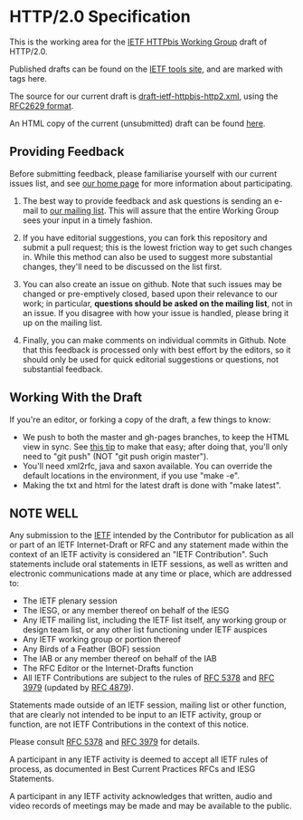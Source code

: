 
HTTP/2.0 Specification
======================

This is the working area for the [IETF HTTPbis Working
Group](http://trac.tools.ietf.org/wg/httpbis/trac/wiki) draft of HTTP/2.0.

Published drafts can be found on the [IETF tools
site](http://tools.ietf.org/html/draft-ietf-httpbis-http2), and are marked
with tags here.

The source for our current draft is
[draft-ietf-httpbis-http2.xml](draft-ietf-httpbis-http2.xml), using the
[RFC2629 format](http://xml.resource.org/public/rfc/html/rfc2629.html).

An HTML copy of the current (unsubmitted) draft can be found
[here](http://http2.github.com/http2-spec/draft-ietf-httpbis-http2.html).


Providing Feedback
------------------

Before submitting feedback, please familiarise yourself with our current
issues list, and see [our home
page](http://trac.tools.ietf.org/wg/httpbis/trac/wiki) for more information
about participating.

1. The best way to provide feedback and ask questions is sending an e-mail to
[our mailing list](http://lists.w3.org/Archives/Public/ietf-http-wg/). This
will assure that the entire Working Group sees your input in a timely fashion.

2. If you have editorial suggestions, you can fork this repository and submit
a pull request; this is the lowest friction way to get such changes in. While
this method can also be used to suggest more substantial changes, they'll need
to be discussed on the list first.

3. You can also create an issue on github. Note that such issues may be
changed or pre-emptively closed, based upon their relevance to our work; in
particular, **questions should be asked on the mailing list**, not in an
issue. If you disagree with how your issue is handled, please bring it up on
the mailing list.

4. Finally, you can make comments on individual commits in Github. Note that
this feedback is processed only with best effort by the editors, so it should
only be used for quick editorial suggestions or questions, not substantial
feedback.


Working With the Draft
----------------------

If you're an editor, or forking a copy of the draft, a few things to know:

* We push to both the master and gh-pages branches, to keep the HTML view in
  sync. See [this
  tip](http://brettterpstra.com/2012/09/26/github-tip-easily-sync-your-master-to-github-pages/)
  to make that easy; after doing that, you'll only need to "git push" (NOT
  "git push origin master").
* You'll need xml2rfc, java and saxon available. You can override the default
  locations in the environment, if you use "make -e".
* Making the txt and html for the latest draft is done with "make latest".


NOTE WELL
---------

Any submission to the [IETF](http://www.ietf.org/) intended by the Contributor
for publication as all or part of an IETF Internet-Draft or RFC and any
statement made within the context of an IETF activity is considered an "IETF
Contribution". Such statements include oral statements in IETF sessions, as
well as written and electronic communications made at any time or place, which
are addressed to:

 * The IETF plenary session
 * The IESG, or any member thereof on behalf of the IESG
 * Any IETF mailing list, including the IETF list itself, any working group 
   or design team list, or any other list functioning under IETF auspices
 * Any IETF working group or portion thereof
 * Any Birds of a Feather (BOF) session
 * The IAB or any member thereof on behalf of the IAB
 * The RFC Editor or the Internet-Drafts function
 * All IETF Contributions are subject to the rules of 
   [RFC 5378](http://tools.ietf.org/html/rfc5378) and 
   [RFC 3979](http://tools.ietf.org/html/rfc3979) 
   (updated by [RFC 4879](http://tools.ietf.org/html/rfc4879)).

Statements made outside of an IETF session, mailing list or other function,
that are clearly not intended to be input to an IETF activity, group or
function, are not IETF Contributions in the context of this notice.

Please consult [RFC 5378](http://tools.ietf.org/html/rfc5378) and [RFC 
3979](http://tools.ietf.org/html/rfc3979) for details.

A participant in any IETF activity is deemed to accept all IETF rules of
process, as documented in Best Current Practices RFCs and IESG Statements.

A participant in any IETF activity acknowledges that written, audio and video
records of meetings may be made and may be available to the public.

